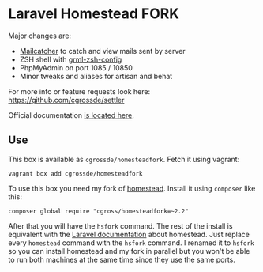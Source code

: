# Laravel Homestead FORK

Major changes are:
 * [Mailcatcher](http://mailcatcher.me) to catch and view mails sent by server
 * ZSH shell with [grml-zsh-config](http://grml.org/zsh/)
 * PhpMyAdmin on port 1085 / 10850
 * Minor tweaks and aliases for artisan and behat

For more info or feature requests look here: https://github.com/cgrossde/settler

Official documentation [is located here](http://laravel.com/docs/homestead?version=4.2).


## Use

This box is available as `cgrossde/homesteadfork`. Fetch it using vagrant:

```
vagrant box add cgrossde/homesteadfork
```

To use this box you need my fork of [homestead](https://github.com/cgrossde/homestead). Install it using `composer` like this:

```
composer global require "cgross/homesteadfork=~2.2"
```

After that you will have the `hsfork` command. The rest of the install is equivalent with the [Laravel documentation](http://laravel.com/docs/4.2/homestead) about homestead. Just replace every `homestead` command with the `hsfork` command. I renamed it to `hsfork` so you can install homestead and my fork in parallel but you won't be able to run both machines at the same time since they use the same ports.